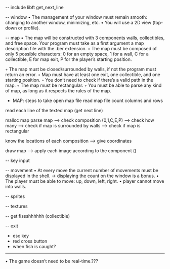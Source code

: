 -- include
libft
get_next_line




-- window
• The management of your window must remain smooth: changing to another window, minimizing, etc.
• You will use a 2D view (top-down or profile).



-- map
• The map will be constructed with 3 components walls, collectibles, and free space.
Your program must take as a first argument a map description file with the .ber
extension.
◦ The map must be composed of only 5 possible characters: 
0 for an empty space,
1 for a wall,
C for a collectible,
E for map exit,
P for the player’s starting position.

◦ The map must be closed/surrounded by walls, if not the program must return an error.
◦ Map must have at least one exit, one collectible, and one starting position.
◦ You don’t need to check if there’s a valid path in the map.
◦ The map must be rectangular.
◦ You must be able to parse any kind of map, as long as it respects the rules of the map.

- MAP: steps to take
open map file
read map file
count columns and rows

read each line of the texted map (get next line)

malloc map
parse map 
	--> check composition (0,1,C,E,P) 
	--> check how many
	--> check if map is surrounded by walls
	--> check if map is rectangular

know the locations of each composition
	--> give coordinates


draw map
	--> apply each image according to the component
		()


-- key input



-- movement
• At every move the current number of movements must be displayed in the shell.
	-> displaying the count on the window is a bonus.
• The player must be able to move: up, down, left, right.
• player cannot move into walls.


-- sprites


-- textures


-- get fissshhhhhh (collectible)


-- exit
- esc key
- red cross button
- when fish is caught?



-----------------

• The game doesn’t need to be real-time.???



